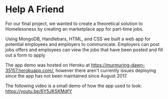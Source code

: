 # Help A Friend
For our final project, we wanted to create a theoretical solution to Homelessness by creating an marketplace app for part-time jobs.

Using MongoDB, Handlebars, HTML, and CSS we built a web app for potential employees and employers to communicate.
Employers can post jobs offers and employees can view the jobs that have been posted and fill out a form to apply

The app demo was hosted on Heroku at https://murmuring-dawn-35157.herokuapp.com/, however there aren't currently issues deploying since the app has not been maintained since August 2017.

The following video is a small demo of how the app used to look:
https://youtu.be/6Y5JKSKMdfY
